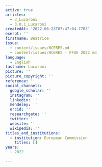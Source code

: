 ```yaml
---
active: true
articles:
  - 3_Lucaroni
  - 3.0.1_Lucaroni
createdAt: '2022-06-23T07:47:04.770Z'
exerpt: ''
firstname: Beatrice
issue:
  - content/issues/HCERES.md
  - content/issues/HCERES - PFUE 2022.md
language:
  - English
lastname: Lucaroni
picture: ''
picture_copyright: ''
reference: ''
social_channels:
  google_scholar: ''
  instagram: ''
  linkedin: ''
  mendeley: ''
  orcid: ''
  researchgate: ''
  twitter: ''
  website: ''
  wikipedia: ''
titles_and_institutions:
  - institution: European Commission
    titles: []
years:
  - 2022

---
```

